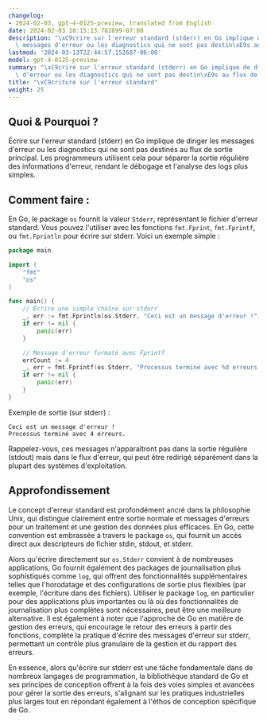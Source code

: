 ```yaml
---
changelog:
- 2024-02-03, gpt-4-0125-preview, translated from English
date: 2024-02-03 18:15:13.782899-07:00
description: "\xC9crire sur l'erreur standard (stderr) en Go implique de diriger les\
  \ messages d'erreur ou les diagnostics qui ne sont pas destin\xE9s au flux de sortie\u2026"
lastmod: '2024-03-13T22:44:57.152687-06:00'
model: gpt-4-0125-preview
summary: "\xC9crire sur l'erreur standard (stderr) en Go implique de diriger les messages\
  \ d'erreur ou les diagnostics qui ne sont pas destin\xE9s au flux de sortie principal."
title: "\xC9criture sur l'erreur standard"
weight: 25
---
```


## Quoi & Pourquoi ?

Écrire sur l'erreur standard (stderr) en Go implique de diriger les messages d'erreur ou les diagnostics qui ne sont pas destinés au flux de sortie principal. Les programmeurs utilisent cela pour séparer la sortie régulière des informations d'erreur, rendant le débogage et l'analyse des logs plus simples.

## Comment faire :

En Go, le package `os` fournit la valeur `Stderr`, représentant le fichier d'erreur standard. Vous pouvez l'utiliser avec les fonctions `fmt.Fprint`, `fmt.Fprintf`, ou `fmt.Fprintln` pour écrire sur stderr. Voici un exemple simple :

```go
package main

import (
    "fmt"
    "os"
)

func main() {
    // Écrire une simple chaîne sur stderr
    _, err := fmt.Fprintln(os.Stderr, "Ceci est un message d'erreur !")
    if err != nil {
        panic(err)
    }

    // Message d'erreur formaté avec Fprintf
    errCount := 4
    _, err = fmt.Fprintf(os.Stderr, "Processus terminé avec %d erreurs.\n", errCount)
    if err != nil {
        panic(err)
    }
}
```

Exemple de sortie (sur stderr) :
```
Ceci est un message d'erreur !
Processus terminé avec 4 erreurs.
```

Rappelez-vous, ces messages n'apparaîtront pas dans la sortie régulière (stdout) mais dans le flux d'erreur, qui peut être redirigé séparément dans la plupart des systèmes d'exploitation.

## Approfondissement

Le concept d'erreur standard est profondément ancré dans la philosophie Unix, qui distingue clairement entre sortie normale et messages d'erreurs pour un traitement et une gestion des données plus efficaces. En Go, cette convention est embrassée à travers le package `os`, qui fournit un accès direct aux descripteurs de fichier stdin, stdout, et stderr.

Alors qu'écrire directement sur `os.Stderr` convient à de nombreuses applications, Go fournit également des packages de journalisation plus sophistiqués comme `log`, qui offrent des fonctionnalités supplémentaires telles que l'horodatage et des configurations de sortie plus flexibles (par exemple, l'écriture dans des fichiers). Utiliser le package `log`, en particulier pour des applications plus importantes ou là où des fonctionnalités de journalisation plus complètes sont nécessaires, peut être une meilleure alternative. Il est également à noter que l'approche de Go en matière de gestion des erreurs, qui encourage le retour des erreurs à partir des fonctions, complète la pratique d'écrire des messages d'erreur sur stderr, permettant un contrôle plus granulaire de la gestion et du rapport des erreurs.

En essence, alors qu'écrire sur stderr est une tâche fondamentale dans de nombreux langages de programmation, la bibliothèque standard de Go et ses principes de conception offrent à la fois des voies simples et avancées pour gérer la sortie des erreurs, s'alignant sur les pratiques industrielles plus larges tout en répondant également à l'éthos de conception spécifique de Go.
